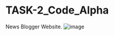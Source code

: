 # TASK-2_Code_Alpha
News Blogger Website.
![image](https://github.com/Urbi-C/TASK-2_Code_Alpha/assets/102542479/786b4b34-0ed2-4ba0-a220-7e30d0af4695)
